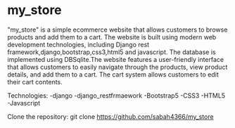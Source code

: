 # my_store
"my_store" is a simple ecommerce website that allows customers to browse products  and add them to a cart. The website is built using modern
web development technologies, including Django rest framework,django,bootstrap,css3,html5 and javascript. The database is implemented using 
DBSqlite.The website features a user-friendly interface that allows customers to easily navigate through the products, view product details,
and add them to a cart. The cart system allows customers to edit their cart contents.


Technologies:
-django
-django_restfrmaework
-Bootstrap5
-CSS3
-HTML5
-Javascript


Clone the repository:
git clone https://github.com/sabah4366/my_store


